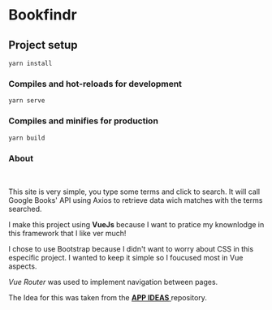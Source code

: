 # Bookfindr

## Project setup

```
yarn install
```

### Compiles and hot-reloads for development

```
yarn serve
```

### Compiles and minifies for production

```
yarn build
```

### About

<br>
<p>
    This site is very simple, you type some terms and click to search. It will call Google Books' API using Axios to retrieve data wich matches with the terms searched.
</p>
<p>
    I make this project using <b>VueJs</b> because I want to pratice my knownlodge in this framework that I like ver much!
</p>
<p>
    I chose to use Bootstrap because I didn't want to worry about CSS in this especific project. I wanted to keep it simple so I foucused most in Vue aspects.
</p>
<p>
    <i>Vue Router</i> was used to implement navigation between pages.
</p>
<p>
    The Idea for this was taken from the 
    <a class="text-decoration-none" href="https://github.com/florinpop17/app-ideas/blob/master/Projects/2-Intermediate/Book-Finder-App.md" target="_blank"> 
        <b>APP IDEAS</b>
    </a> repository.
</p>
